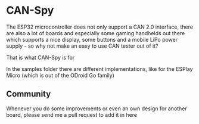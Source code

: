 # CAN-Spy

The ESP32 microcontroller does not only support a CAN 2.0 interface, there are also a lot of boards and especially some gaming handhelds out there which supports a nice display, some buttons and a mobile LiPo power supply - so why not make an easy to use CAN tester out of it?

That is what CAN-Spy is for

In the samples folder there are different implementations, like for the ESPlay Micro (which is out of the ODroid Go family)

## Community
Whenever you do some improvements or even an own design for another board, please send me a pull request to add it in here

